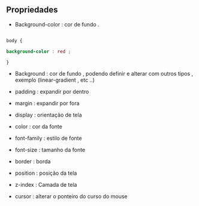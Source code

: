 ## Propriedades 

* Background-color : cor de fundo .

```css 

body {

background-color : red ;

}

```


* Background : cor de fundo , podendo definir e alterar com outros tipos , exemplo (linear-gradient , etc ..)

* padding : expandir por dentro 

* margin : expandir por fora 

* display : orientação de tela 

* color : cor da fonte

* font-family : estilo de fonte

* font-size : tamanho da fonte

* border : borda

* position : posição da tela 

* z-index : Camada de tela  

* cursor : alterar o ponteiro do curso do mouse 









